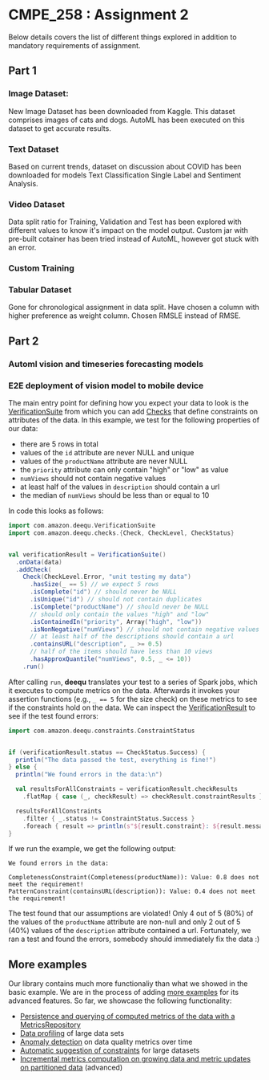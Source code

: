 # CMPE_258 : Assignment 2

Below details covers the list of different things explored in addition to mandatory requirements of assignment.

## Part 1

### Image Dataset:
New Image Dataset has been downloaded from Kaggle. This dataset comprises images of cats and dogs. AutoML has been executed on this dataset to get accurate results.

### Text Dataset
Based on current trends, dataset on discussion about COVID has been downloaded for models Text Classification Single Label and Sentiment Analysis.

### Video Dataset
Data split ratio for Training, Validation and Test has been explored with different values to know it's impact on the model output. Custom jar with pre-built cotainer has been tried instead of AutoML, however got stuck with an error.

### Custom Training


### Tabular Dataset
Gone for chronological assignment in data split. Have chosen a column with higher preference as weight column. Chosen RMSLE instead of RMSE.


## Part 2

### Automl vision and timeseries forecasting models
### E2E deployment of vision model to mobile device



The main entry point for defining how you expect your data to look is the [VerificationSuite](src/main/scala/com/amazon/deequ/VerificationSuite.scala) from which you can add [Checks](src/main/scala/com/amazon/deequ/checks/Check.scala) that define constraints on attributes of the data. In this example, we test for the following properties of our data:

  * there are 5 rows in total
  * values of the `id` attribute are never NULL and unique
  * values of the `productName` attribute are never NULL
  * the `priority` attribute can only contain "high" or "low" as value
  * `numViews` should not contain negative values
  * at least half of the values in `description` should contain a url
  * the median of `numViews` should be less than or equal to 10

In code this looks as follows:

```scala
import com.amazon.deequ.VerificationSuite
import com.amazon.deequ.checks.{Check, CheckLevel, CheckStatus}


val verificationResult = VerificationSuite()
  .onData(data)
  .addCheck(
    Check(CheckLevel.Error, "unit testing my data")
      .hasSize(_ == 5) // we expect 5 rows
      .isComplete("id") // should never be NULL
      .isUnique("id") // should not contain duplicates
      .isComplete("productName") // should never be NULL
      // should only contain the values "high" and "low"
      .isContainedIn("priority", Array("high", "low"))
      .isNonNegative("numViews") // should not contain negative values
      // at least half of the descriptions should contain a url
      .containsURL("description", _ >= 0.5)
      // half of the items should have less than 10 views
      .hasApproxQuantile("numViews", 0.5, _ <= 10))
    .run()
```

After calling `run`, __deequ__ translates your test to a series of Spark jobs, which it executes to compute metrics on the data. Afterwards it invokes your assertion functions (e.g., `_ == 5` for the size check) on these metrics to see if the constraints hold on the data. We can inspect the [VerificationResult](src/main/scala/com/amazon/deequ/VerificationResult.scala) to see if the test found errors:

```scala
import com.amazon.deequ.constraints.ConstraintStatus


if (verificationResult.status == CheckStatus.Success) {
  println("The data passed the test, everything is fine!")
} else {
  println("We found errors in the data:\n")

  val resultsForAllConstraints = verificationResult.checkResults
    .flatMap { case (_, checkResult) => checkResult.constraintResults }

  resultsForAllConstraints
    .filter { _.status != ConstraintStatus.Success }
    .foreach { result => println(s"${result.constraint}: ${result.message.get}") }
}
```

If we run the example, we get the following output:
```
We found errors in the data:

CompletenessConstraint(Completeness(productName)): Value: 0.8 does not meet the requirement!
PatternConstraint(containsURL(description)): Value: 0.4 does not meet the requirement!
```
The test found that our assumptions are violated! Only 4 out of 5 (80%) of the values of the `productName` attribute are non-null and only 2 out of 5 (40%) values of the `description` attribute contained a url. Fortunately, we ran a test and found the errors, somebody should immediately fix the data :)

## More examples

Our library contains much more functionaliy than what we showed in the basic example. We are in the process of adding [more examples](src/main/scala/com/amazon/deequ/examples/) for its advanced features. So far, we showcase the following functionality:

 * [Persistence and querying of computed metrics of the data with a MetricsRepository](https://github.com/awslabs/deequ/blob/master/src/main/scala/com/amazon/deequ/examples/metrics_repository_example.md)
 * [Data profiling](https://github.com/awslabs/deequ/blob/master/src/main/scala/com/amazon/deequ/examples/data_profiling_example.md) of large data sets
 * [Anomaly detection](https://github.com/awslabs/deequ/blob/master/src/main/scala/com/amazon/deequ/examples/anomaly_detection_example.md) on data quality metrics over time
 * [Automatic suggestion of constraints](https://github.com/awslabs/deequ/blob/master/src/main/scala/com/amazon/deequ/examples/constraint_suggestion_example.md) for large datasets
 * [Incremental metrics computation on growing data and metric updates on partitioned data](https://github.com/awslabs/deequ/blob/master/src/main/scala/com/amazon/deequ/examples/algebraic_states_example.md) (advanced)

